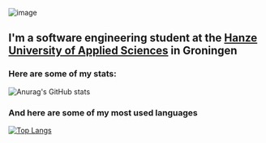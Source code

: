 ![image](https://user-images.githubusercontent.com/28903703/121504654-76ed7f00-c9e2-11eb-96b1-9599e0395c31.png)
## I'm a software engineering student at the [Hanze University of Applied Sciences](https://www.hanze.nl/eng) in Groningen

### Here are some of my stats:
![Anurag's GitHub stats](https://github-readme-stats.vercel.app/api?username=RobbinKok&show_icons=true&theme=radical)

### And here are some of my most used languages
[![Top Langs](https://github-readme-stats.vercel.app/api/top-langs/?username=RobbinKok&hide=cmake&theme=radical)](https://github.com/anuraghazra/github-readme-stats)
<!--
**RobbinKok/RobbinKok** is a ✨ _special_ ✨ repository because its `README.md` (this file) appears on your GitHub profile.

Here are some ideas to get you started:

- 🔭 I’m currently working on ...
- 🌱 I’m currently learning ...
- 👯 I’m looking to collaborate on ...
- 🤔 I’m looking for help with ...
- 💬 Ask me about ...
- 📫 How to reach me: ...
- 😄 Pronouns: ...
- ⚡ Fun fact: ...
-->
